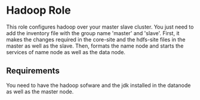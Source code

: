 Hadoop Role
=========

This role configures hadoop over your master slave cluster. You just need to add the inventory file with the group name 'master' and 'slave'. First, it makes the changes required in the core-site and the hdfs-site files in the master as well as the slave. Then, formats the name node and starts the services of name node as well as the data node. 

Requirements
------------

You need to have the hadoop sofware and the jdk installed in the datanode as well as the master node. 
